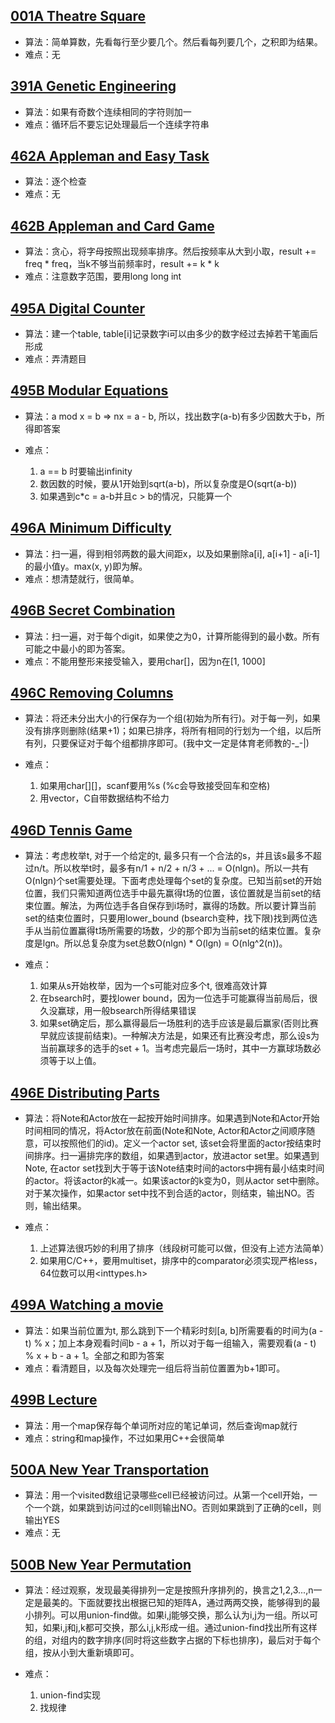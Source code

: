 ## [001A Theatre Square](001A_Theatre_Square/Solution.cc)

* 算法：简单算数，先看每行至少要几个。然后看每列要几个，之积即为结果。
* 难点：无

## [391A Genetic Engineering](391A_Genetic_Engineering/Solution.c)

* 算法：如果有奇数个连续相同的字符则加一
* 难点：循环后不要忘记处理最后一个连续字符串

## [462A Appleman and Easy Task](462A_Appleman_and_Easy_Task/Solution.c)

* 算法：逐个检查
* 难点：无

## [462B Appleman and Card Game](462B_Appleman_and_Card_Game/Solution.cc)

* 算法：贪心，将字母按照出现频率排序。然后按频率从大到小取，result += freq * freq，当k不够当前频率时，result += k * k
* 难点：注意数字范围，要用long long int

## [495A Digital Counter](495A_Digital_Counter/Solution.cc)

* 算法：建一个table, table[i]记录数字i可以由多少的数字经过去掉若干笔画后形成
* 难点：弄清题目

## [495B Modular Equations](495B_Modular_Equations/Solution.cc)

* 算法：a mod x = b => nx = a - b, 所以，找出数字(a-b)有多少因数大于b，所得即答案
* 难点：

    1. a == b 时要输出infinity
    2. 数因数的时候，要从1开始到sqrt(a-b)，所以复杂度是O(sqrt(a-b))
    3. 如果遇到c*c = a-b并且c > b的情况，只能算一个

## [496A Minimum Difficulty](496A_Minimum_Difficulty/Solution.cc)

* 算法：扫一遍，得到相邻两数的最大间距x，以及如果删除a[i], a[i+1] - a[i-1]的最小值y。max(x, y)即为解。
* 难点：想清楚就行，很简单。

## [496B Secret Combination](496B_Secret_Combination/Solution.cc)

* 算法：扫一遍，对于每个digit，如果使之为0，计算所能得到的最小数。所有可能之中最小的即为答案。
* 难点：不能用整形来接受输入，要用char[]，因为n在[1, 1000]

## [496C Removing Columns](496C_Removing_Columns/Solution.cc)

* 算法：将还未分出大小的行保存为一个组(初始为所有行)。对于每一列，如果没有排序则删除(结果+1)；如果已排序，将所有相同的行划为一个组，以后所有列，只要保证对于每个组都排序即可。(我中文一定是体育老师教的-_-|)
* 难点：

    1. 如果用char[][]，scanf要用%s (%c会导致接受回车和空格)
    2. 用vector，C自带数据结构不给力

## [496D Tennis Game](496D_Tennis_Game/Solution.cc)

* 算法：考虑枚举t, 对于一个给定的t, 最多只有一个合法的s，并且该s最多不超过n/t。所以枚举t时，最多有n/1 + n/2 + n/3 + ... = O(nlgn)。所以一共有O(nlgn)个set需要处理。下面考虑处理每个set的复杂度。已知当前set的开始位置，我们只需知道两位选手中最先赢得t场的位置，该位置就是当前set的结束位置。解法，为两位选手各自保存到i场时，赢得的场数。所以要计算当前set的结束位置时，只要用lower_bound (bsearch变种，找下限)找到两位选手从当前位置赢得t场所需要的场数，少的那个即为当前set的结束位置。复杂度是lgn。所以总复杂度为set总数O(nlgn) * O(lgn) = O(nlg^2(n))。
* 难点：

    1. 如果从s开始枚举，因为一个s可能对应多个t, 很难高效计算
    2. 在bsearch时，要找lower bound，因为一位选手可能赢得当前局后，很久没赢球，用一般bsearch所得结果错误
    3. 如果set确定后，那么赢得最后一场胜利的选手应该是最后赢家(否则比赛早就应该提前结束)。一种解决方法是，如果还有比赛没考虑，那么设s为当前赢球多的选手的set + 1。当考虑完最后一场时，其中一方赢球场数必须等于以上值。

## [496E Distributing Parts](496E_Distributing_Parts/Solution.cc)

* 算法：将Note和Actor放在一起按开始时间排序。如果遇到Note和Actor开始时间相同的情况，将Actor放在前面(Note和Note, Actor和Actor之间顺序随意，可以按照他们的id)。定义一个actor set, 该set会将里面的actor按结束时间排序。扫一遍排完序的数组，如果遇到actor，放进actor set里。如果遇到Note, 在actor set找到大于等于该Note结束时间的actors中拥有最小结束时间的actor。将该actor的k减一。如果该actor的k变为0，则从actor set中删除。对于某次操作，如果actor set中找不到合适的actor，则结束，输出NO。否则，输出结果。
* 难点：

    1. 上述算法很巧妙的利用了排序（线段树可能可以做，但没有上述方法简单）
    2. 如果用C/C++，要用multiset，排序中的comparator必须实现严格less，64位数可以用<inttypes.h>

## [499A Watching a movie](499A_Watching_a_movie/Solution.cc)

* 算法：如果当前位置为t, 那么跳到下一个精彩时刻[a, b]所需要看的时间为(a - t) % x；加上本身观看时间b - a + 1，所以对于每一组输入，需要观看(a - t) % x + b - a + 1。全部之和即为答案
* 难点：看清题目，以及每次处理完一组后将当前位置置为b+1即可。

## [499B Lecture](499B_Lecture/Solution.cc)

* 算法：用一个map保存每个单词所对应的笔记单词，然后查询map就行
* 难点：string和map操作，不过如果用C++会很简单

## [500A New Year Transportation](500A_New_Year_Transportation/Solution.cc)

* 算法：用一个visited数组记录哪些cell已经被访问过。从第一个cell开始，一个一个跳，如果跳到访问过的cell则输出NO。否则如果跳到了正确的cell，则输出YES
* 难点：无

## [500B New Year Permutation](500B_New_Year_Permutation/Solution.cc)

* 算法：经过观察，发现最美得排列一定是按照升序排列的，换言之1,2,3...,n一定是最美的。下面就要找出根据已知的矩阵A，通过两两交换，能够得到的最小排列。可以用union-find做。如果i,j能够交换，那么认为i,j为一组。所以可知，如果i,j和j,k都可交换，那么i,j,k形成一组。通过union-find找出所有这样的组，对组内的数字排序(同时将这些数字占据的下标也排序)，最后对于每个组，按从小到大重新填即可。
* 难点：

    1. union-find实现
    2. 找规律
